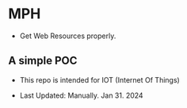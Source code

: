 # MPH
- Get Web Resources properly.

## A simple POC
- This repo is intended for IOT (Internet Of Things)

- Last Updated: Manually. Jan 31. 2024
